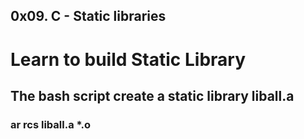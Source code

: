 ## 0x09. C - Static libraries ##
# Learn to build Static Library #
## The bash script create a static library liball.a ##
### ar rcs liball.a *.o ###
